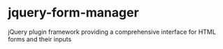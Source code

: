 jquery-form-manager
===================

jQuery plugin framework providing a comprehensive interface for HTML forms and their inputs

